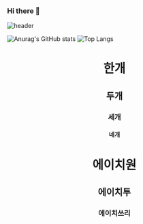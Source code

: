 ### Hi there 👋

![header](https://capsule-render.vercel.app/api?type=soft&color=auto&height=300&section=header&text=hello%20changwoon&fontSize=70)

![Anurag's GitHub stats](https://github-readme-stats.vercel.app/api?username=changwoon2&show_icons=true&theme=dark)
![Top Langs](https://github-readme-stats.vercel.app/api/top-langs/?username=changwoon2)



<div align=center>
  
 # 한개
 ## 두개
 ### 세개
 #### 네개
 
 <h1>에이치원</h1>
 <h2>에이치투</h2>
 <h3>에이치쓰리</h3>
  
</div>


